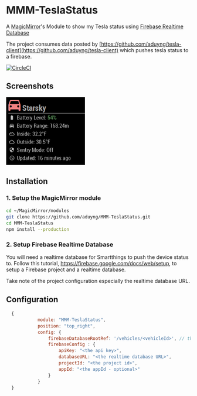 # MMM-TeslaStatus
A [MagicMirror](https://github.com/MichMich/MagicMirror)'s Module to show my Tesla status using [Firebase Realtime Database](https://firebase.google.com/docs/database)

The project consumes data posted by [https://github.com/aduyng/tesla-client](https://github.com/aduyng/tesla-client) which pushes tesla status to a firebase.

[![CircleCI](https://circleci.com/gh/aduyng/MMM-TeslaStatus/tree/master.svg?style=svg)](https://circleci.com/gh/aduyng/MMM-TeslaStatus/tree/master)

## Screenshots
![status](./docs/images/tesla.png)

## Installation
### 1. Setup the MagicMirror module
```bash
cd ~/MagicMirror/modules
git clone https://github.com/aduyng/MMM-TeslaStatus.git
cd MMM-TeslaStatus
npm install --production
```
### 2. Setup Firebase Realtime Database
You will need a realtime database for Smartthings to push the device status to. Follow this tutorial, https://firebase.google.com/docs/web/setup, to setup a Firebase project and a realtime database.

Take note of the project configuration especially the realtime database URL.

## Configuration
```javascript
  {
			module: "MMM-TeslaStatus",
			position: "top_right",
			config: {
				firebaseDatabaseRootRef: '/vehicles/<vehicleId>', // the path of the realtime database to listen to
				firebaseConfig : {
					apiKey: "<the api key>",
					databaseURL: "<the realtime database URL>",
					projectId: "<the project id>",
					appId: "<the appId - optional>"
				}
			}
  }
```

